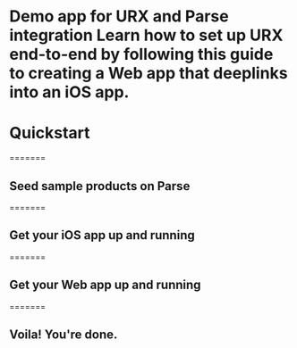 Demo app for URX and Parse integration
Learn how to set up URX end-to-end by following this guide to creating a Web app that deeplinks into an iOS app.
=======

# Quickstart
=======

## Seed sample products on Parse
=======

## Get your iOS app up and running
=======

## Get your Web app up and running
=======

## Voila! You're done.
